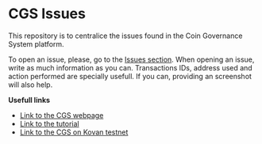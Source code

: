 # CGS Issues
This repository is to centralice the issues found in the Coin Governance System platform.

To open an issue, please, go to the [Issues section](https://github.com/Icofunding/cgs-issues/issues).
When opening an issue, write as much information as you can. Transactions IDs, address used and action performed are specially usefull. If you can, providing an screenshot will also help.

**Usefull links**
* [Link to the CGS webpage](https://cgs.vote/)
* [Link to the tutorial](https://medium.com/coin-governance-system/coin-governance-system-platform-tutorial-3578527f1d8d)
* [Link to the CGS on Kovan testnet](https://testnet.cgs.vote/)  
